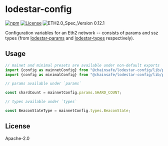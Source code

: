 # lodestar-config

[![npm](https://img.shields.io/npm/v/@chainsafe/lodestar-config)](https://www.npmjs.com/package/@chainsafe/lodestar-config)
[![License](https://img.shields.io/badge/License-Apache%202.0-blue.svg)](https://opensource.org/licenses/Apache-2.0)
![ETH2.0_Spec_Version 0.12.1](https://img.shields.io/badge/ETH2.0_Spec_Version-0.12.1-2e86c1.svg)

Configuration variables for an Eth2 network -- consists of params and ssz types (from [lodestar-params](https://github.com/ChainSafe/lodestar/tree/master/packages/lodestar-params) and [lodestar-types](https://github.com/ChainSafe/lodestar/tree/master/packages/lodestar-types) respectively).

## Usage

```typescript
// mainet and minimal presets are available under non-default exports
import {config as mainnetConfig} from "@chainsafe/lodestar-config/lib/presets/mainnet";
import {config as minimalConfig} from "@chainsafe/lodestar-config/lib/presets/mainnet";

// params available under `params`

const shardCount = mainnetConfig.params.SHARD_COUNT;

// types available under `types`

const BeaconStateType = mainnetConfig.types.BeaconState;
```

## License

Apache-2.0
